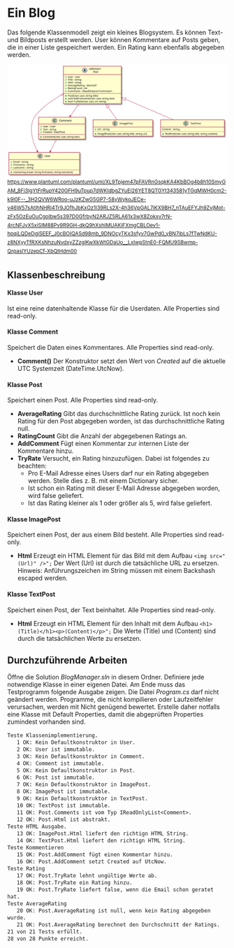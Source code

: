 # Ein Blog

Das folgende Klassenmodell zeigt ein kleines Blogsystem. Es können Text- und Bildposts
erstellt werden. User können Kommentare auf Posts geben, die in einer Liste gespeichert
werden. Ein Rating kann ebenfalls abgegeben werden.

![](klassendiagramm.svg)
<sup>
https://www.plantuml.com/plantuml/uml/XL9Tpjem47pFAVRnGsqkKA4KbBOg4b8h10SmyGAM_8Fi3IgYtFrRupY420GFH9uTpup7dWKIdbgZYuEI26YET8QTGYt343581yTGqMWH0cm2-k9I0F--_3H2QVW6WRoo-uJzKZwG5GP7-58yWykoJECe-v46W57sAtIhNHRi4Tr9JOfhJbKxOz1I39RLs2X-4h36VpGAL7iKX9BH7_nTAuEFYJh9ZvjMot-zFx5OzEuOuCgoIbw5s397D0GfrbyN2ARJZ5RLA61x3wX8Zokxv7rN-4rcNFJyX5xiSIM88Pv9R9GH-dkQ9hXshIMUAKiFXmgCBLOev1-hpqiLQDeDgiSEEF_J0cBOIQASd98mb_9DNOcyTKx3sfyv7GwPd0_yBN7ibLs7fTwNdKU-z8NXyyTfRXKsNhzuNvdxyZZzglKwXkWtGDaUo__LxIwpStnE0-FQMU9SBwmp-QrpasIYUzepCf-XbQtHdm00
</sup>

## Klassenbeschreibung

#### Klasse User
Ist eine reine datenhaltende Klasse für die Userdaten. Alle Properties sind read-only.

#### Klasse Comment
Speichert die Daten eines Kommentares. Alle Properties sind read-only.
- **Comment()** Der Konstruktor setzt den Wert von *Created* auf die aktuelle UTC Systemzeit
  (DateTime.UtcNow).

#### Klasse Post
Speichert einen Post. Alle Properties sind read-only.
- **AverageRating** Gibt das durchschnittliche Rating zurück. Ist noch kein Rating für den
  Post abgegeben worden, ist das durchschnittliche Rating null.
- **RatingCount** Gibt die Anzahl der abgegebenen Ratings an.
- **AddComment** Fügt einen Kommentar zur internen Liste der Kommentare hinzu.
- **TryRate** Versucht, ein Rating hinzuzufügen. Dabei ist folgendes zu beachten:
  - Pro E-Mail Adresse eines Users darf nur ein Rating abgegeben werden. Stelle dies
    z. B. mit einem Dictionary sicher.
  - Ist schon ein Rating mit dieser E-Mail Adresse abgegeben worden, wird false geliefert.
  - Ist das Rating kleiner als 1 oder größer als 5, wird false geliefert.

#### Klasse ImagePost
Speichert einen Post, der aus einem Bild besteht. Alle Properties sind read-only.

- **Html** Erzeugt ein HTML Element für das Bild mit dem Aufbau `<img src="(Url)" />";` 
Der Wert (Url) ist durch die tatsächliche URL zu ersetzen. Hinweis: Anführungszeichen
im String müssen mit einem Backshash escaped werden.

#### Klasse TextPost
Speichert einen Post, der Text beinhaltet. Alle Properties sind read-only.

- **Html** Erzeugt ein HTML Element für den Inhalt mit dem Aufbau
`<h1>(Title)</h1><p>(Content)</p>";` 
Die Werte (Title) und (Content) sind durch die tatsächlichen Werte zu ersetzen.

## Durchzuführende Arbeiten

Öffne die Solution *BlogManager.sln* in diesem Ordner.
Definiere jede notwendige Klasse in einer eigenen Datei. Am Ende muss das Testprogramm folgende
Ausgabe zeigen. Die Datei *Program.cs* darf nicht geändert werden. Programme, die nicht kompilieren
oder Laufzeitfehler verursachen,
werden mit Nicht genügend bewertet. Erstelle daher notfalls eine Klasse mit Default Properties, damit
die abgeprüften Properties zumindest vorhanden sind.

```text
Teste Klassenimplementierung.
   1 OK: Kein Defaultkonstruktor in User.
   2 OK: User ist immutable.
   3 OK: Kein Defaultkonstruktor in Comment.
   4 OK: Comment ist immutable.
   5 OK: Kein Defaultkonstruktor in Post.
   6 OK: Post ist immutable.
   7 OK: Kein Defaultkonstruktor in ImagePost.
   8 OK: ImagePost ist immutable.
   9 OK: Kein Defaultkonstruktor in TextPost.
   10 OK: TextPost ist immutable.
   11 OK: Post.Comments ist vom Typ IReadOnlyList<Comment>.
   12 OK: Post.Html ist abstrakt.
Teste HTML Ausgabe.
   13 OK: ImagePost.Html liefert den richtign HTML String.
   14 OK: TextPost.Html liefert den richtign HTML String.
Teste Kommentieren
   15 OK: Post.AddComment fügt einen Kommentar hinzu.
   16 OK: Post.AddComment setzt Created auf UtcNow.
Teste Rating
   17 OK: Post.TryRate lehnt ungültige Werte ab.
   18 OK: Post.TryRate ein Rating hinzu.
   19 OK: Post.TryRate liefert false, wenn die Email schon geratet hat.
Teste AverageRating
   20 OK: Post.AverageRating ist null, wenn kein Rating abgegeben wurde.
   21 OK: Post.AverageRating berechnet den Durchschnitt der Ratings.
21 von 21 Tests erfüllt.
28 von 28 Punkte erreicht.


```